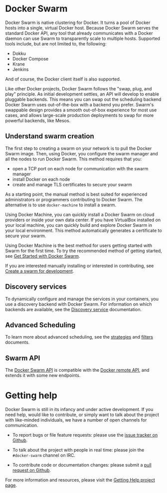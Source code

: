 <!--[metadata]>
+++
title = "Docker Swarm"
description = "Swarm: a Docker-native clustering system"
keywords = ["docker, swarm,  clustering"]
[menu.main]
parent="smn_workw_swarm"
+++
<![end-metadata]-->

# Docker Swarm

Docker Swarm is native clustering for Docker. It turns a pool of Docker hosts
into a single, virtual Docker host. Because Docker Swarm serves the standard
Docker API, any tool that already communicates with a Docker daemon can use
Swarm to transparently scale to multiple hosts. Supported tools include, but
are not limited to, the following:

- Dokku
- Docker Compose
- Krane
- Jenkins

And of course, the Docker client itself is also supported.

Like other Docker projects, Docker Swarm follows the "swap, plug, and play"
principle. As initial development settles, an API will develop to enable
pluggable backends.  This means you can swap out the scheduling backend
Docker Swarm uses out-of-the-box with a backend you prefer. Swarm's swappable design provides a smooth out-of-box experience for most use cases, and allows large-scale production deployments to swap for more powerful backends, like Mesos.

## Understand swarm creation

The first step to creating a swarm on your network is to pull the Docker Swarm image. Then, using Docker, you configure the swarm manager and all the nodes to run Docker Swarm. This method requires that you:

* open a TCP port on each node for communication with the swarm manager
* install Docker on each node
* create and manage TLS certificates to secure your swarm

As a starting point, the manual method is best suited for experienced administrators or programmers contributing to Docker Swarm. The alternative is to use `docker-machine` to install a swarm.

Using Docker Machine, you can quickly install a Docker Swarm on cloud providers or inside your own data center. If you have VirtualBox installed on your local machine, you can quickly build and explore Docker Swarm in your local environment. This method automatically generates a certificate to secure your swarm.

Using Docker Machine is the best method for users getting started with Swarm for the first time. To try the recommended method of getting started, see [Get Started with Docker Swarm](install-w-machine.md).

If you are interested manually installing or interested in contributing, see [Create a swarm for development](install-manual.md).

## Discovery services

To dynamically configure and manage the services in your containers, you use a discovery backend with Docker Swarm. For information on which backends are available, see the [Discovery service](discovery.md) documentation.

## Advanced Scheduling

To learn more about advanced scheduling, see the
[strategies](scheduler/strategy.md) and [filters](scheduler/filter.md)
documents.

## Swarm API

The [Docker Swarm API](api/swarm-api.md) is compatible with
the [Docker remote
API](http://docs.docker.com/reference/api/docker_remote_api/), and extends it
with some new endpoints.

# Getting help

Docker Swarm is still in its infancy and under active development. If you need
help, would like to contribute, or simply want to talk about the project with
like-minded individuals, we have a number of open channels for communication.

* To report bugs or file feature requests: please use the [issue tracker on Github](https://github.com/docker/swarm/issues).

* To talk about the project with people in real time: please join the `#docker-swarm` channel on IRC.

* To contribute code or documentation changes: please submit a [pull request on Github](https://github.com/docker/swarm/pulls).

For more information and resources, please visit the [Getting Help project page](https://docs.docker.com/project/get-help/).
